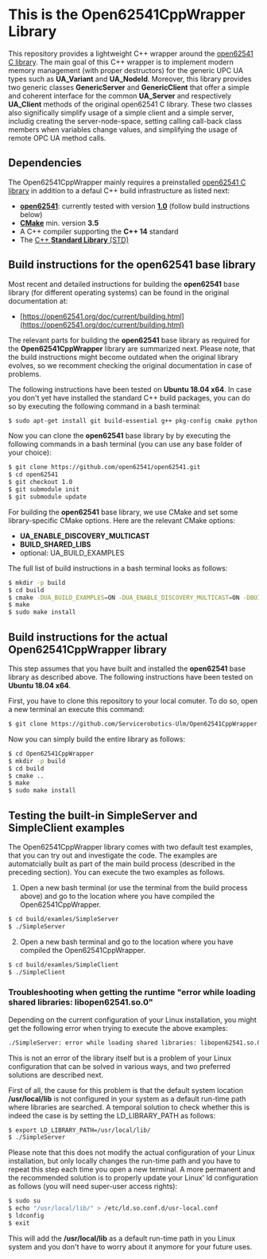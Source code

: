 # This is the Open62541CppWrapper Library

This repository provides a lightweight C++ wrapper around the [open62541 C library](https://open62541.org/). The main goal of this C++ wrapper is to implement modern memory management (with proper destructors) for the generic UPC UA types such as **UA_Variant** and **UA_NodeId**. Moreover, this library provides two generic classes **GenericServer** and **GenericClient** that offer a simple and coherent interface for the common **UA_Server** and respectively **UA_Client** methods of the original open62541 C library. These two classes also significally simplify usage of a simple client and a simple server, includig creating the server-node-space, setting calling call-back class members when variables change values, and simplifying the usage of remote OPC UA method calls.

## Dependencies

The Open62541CppWrapper mainly requires a preinstalled [open62541 C library](https://open62541.org/) in addition to a defaul C++ build infrastructure as listed next:

* [**open62541**](https://open62541.org/): currently tested with version [**1.0**](https://github.com/open62541/open62541/tree/1.0) (follow build instructions below)
* [**CMake**](https://cmake.org/) min. version **3.5**
* A C++ compiler supporting the **C++ 14** standard
* The [C++ **Standard Library** (STD)](https://en.cppreference.com/w/cpp/header)

## Build instructions for the open62541 base library

Most recent and detailed instructions for building the **open62541** base library (for different operating systems) can be found in the original documentation at:

* [https://open62541.org/doc/current/building.html](https://open62541.org/doc/current/building.html)

The relevant parts for building the **open62541** base library as required for the **Open62541CppWrapper** library are summarized next. Please note, that the build instructions might become outdated when the original library evolves, so we recomment checking the original documentation in case of problems.

The following instructions have been tested on **Ubuntu 18.04 x64**. In case you don't yet have installed the standard C++ build packages, you can do so by executing the following command in a bash terminal:

```sh
$ sudo apt-get install git build-essential g++ pkg-config cmake python python-six
```

Now you can clone the **open62541** base library by by executing the following commands in a bash terminal (you can use any base folder of your choice):

```sh
$ git clone https://github.com/open62541/open62541.git
$ cd open62541
$ git checkout 1.0
$ git submodule init
$ git submodule update
```

For building the **open62541** base library, we use CMake and set some library-specific CMake options. Here are the relevant CMake options:

* **UA_ENABLE_DISCOVERY_MULTICAST**
* **BUILD_SHARED_LIBS**
* optional: UA_BUILD_EXAMPLES

The full list of build instructions in a bash terminal looks as follows:

```sh
$ mkdir -p build
$ cd build
$ cmake -DUA_BUILD_EXAMPLES=ON -DUA_ENABLE_DISCOVERY_MULTICAST=ON -DBUILD_SHARED_LIBS=ON ..
$ make
$ sudo make install
```

## Build instructions for the actual Open62541CppWrapper library

This step assumes that you have built and installed the **open62541** base library as described above. The following instructions have been tested on **Ubuntu 18.04 x64**.

First, you have to clone this repository to your local comuter. To do so, open a new terminal an execute this command:

```sh
$ git clone https://github.com/Servicerobotics-Ulm/Open62541CppWrapper.git
```

Now you can simply build the entire library as follows:

```sh
$ cd Open62541CppWrapper
$ mkdir -p build
$ cd build
$ cmake ..
$ make
$ sudo make install
```

## Testing the built-in SimpleServer and SimpleClient examples

The Open62541CppWrapper library comes with two default test examples, that you can try out and investigate the code. The examples are automatcially built as part of the main build process (described in the preceding section). You can execute the two examples as follows.

1. Open a new bash terminal (or use the terminal from the build process above) and go to the location where you have compiled the Open62541CppWrapper.

```sh
$ cd build/examles/SimpleServer
$ ./SimpleServer
```

2. Open a new bash terminal and go to the location where you have compiled the Open62541CppWrapper.

```sh
$ cd build/examles/SimpleClient
$ ./SimpleClient
```

### Troubleshooting when getting the runtime "error while loading shared libraries: libopen62541.so.0"

Depending on the current configuration of your Linux installation, you might get the following error when trying to execute the above examples:

```sh
./SimpleServer: error while loading shared libraries: libopen62541.so.0: cannot open shared object file: No such file or directory
```

This is not an error of the library itself but is a problem of your Linux configuration that can be solved in various ways, and two preferred solutions are described next.

First of all, the cause for this problem is that the default system location **/usr/local/lib** is not configured in your system as a default run-time path where libraries are searched. A temporal solution to check whether this is indeed the case is by setting the LD_LIBRARY_PATH as follows:

```sh
$ export LD_LIBRARY_PATH=/usr/local/lib/
$ ./SimpleServer
```

Please note that this does not modify the actual configuration of your Linux installation, but only locally changes the run-time path and you have to repeat this step each time you open a new terminal. A more permanent and the recommended solution is to properly update your Linux' ld configuration as follows (you will need super-user access rights):

```sh
$ sudo su
$ echo "/usr/local/lib/" > /etc/ld.so.conf.d/usr-local.conf
$ ldconfig
$ exit
```

This will add the **/usr/local/lib** as a default run-time path in you Linux system and you don't have to worry about it anymore for your future uses.


